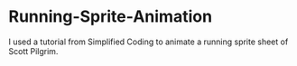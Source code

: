 # Running-Sprite-Animation
I used a tutorial from Simplified Coding to animate a running sprite sheet of Scott Pilgrim.
